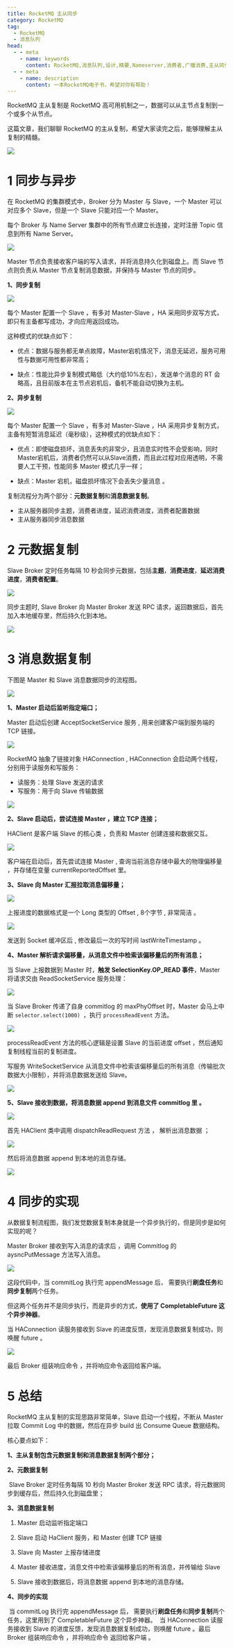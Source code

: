 ```yaml
---
title: RocketMQ 主从同步
category: RocketMQ
tag:
  - RocketMQ 
  - 消息队列
head:
  - - meta
    - name: keywords
      content: RocketMQ,消息队列,设计,精要,Nameserver,消费者,广播消费,主从同步
  - - meta
    - name: description
      content: 一本RocketMQ电子书，希望对你有帮助！
---
```


RocketMQ 主从复制是 RocketMQ 高可用机制之一，数据可以从主节点复制到一个或多个从节点。

这篇文章，我们聊聊 RocketMQ 的主从复制，希望大家读完之后，能够理解主从复制的精髓。

![](https://img2023.cnblogs.com/blog/2487169/202306/2487169-20230630195413140-1830976675.png)

# 1 同步与异步

在 RocketMQ 的集群模式中，Broker 分为 Master 与 Slave，一个 Master 可以对应多个 Slave，但是一个 Slave 只能对应一个 Master。

每个 Broker 与 Name Server 集群中的所有节点建立长连接，定时注册 Topic 信息到所有 Name Server。

![](https://img2023.cnblogs.com/blog/2487169/202306/2487169-20230630195412074-744632871.webp)

Master 节点负责接收客户端的写入请求，并将消息持久化到磁盘上。而 Slave 节点则负责从 Master 节点复制消息数据，并保持与 Master 节点的同步。

**1、同步复制**

![](https://img2023.cnblogs.com/blog/2487169/202306/2487169-20230630195412054-1935122053.webp)

每个 Master 配置一个 Slave ，有多对 Master-Slave ，HA 采用同步双写方式，即只有主备都写成功，才向应用返回成功。

这种模式的优缺点如下：

- 优点：数据与服务都无单点故障，Master宕机情况下，消息无延迟，服务可用性与数据可用性都非常高；

- 缺点：性能比异步复制模式略低（大约低10%左右），发送单个消息的 RT 会略高，且目前版本在主节点宕机后，备机不能自动切换为主机。

**2、异步复制**

![](https://img2023.cnblogs.com/blog/2487169/202306/2487169-20230630195410125-495638183.webp)

每个 Master 配置一个 Slave ，有多对 Master-Slave ，HA 采用异步复制方式，主备有短暂消息延迟（毫秒级），这种模式的优缺点如下：

- 优点：即使磁盘损坏，消息丢失的非常少，且消息实时性不会受影响，同时Master宕机后，消费者仍然可以从Slave消费，而且此过程对应用透明，不需要人工干预，性能同多 Master 模式几乎一样；

- 缺点：Master 宕机，磁盘损坏情况下会丢失少量消息 。

复制流程分为两个部分：**元数据复制**和**消息数据复制**。

- 主从服务器同步主题，消费者进度，延迟消费进度，消费者配置数据 
- 主从服务器同步消息数据

# 2 元数据复制

Slave Broker 定时任务每隔 10 秒会同步元数据，包括**主题**，**消费进度**，**延迟消费进度**，**消费者配置**。

![](https://img2023.cnblogs.com/blog/2487169/202306/2487169-20230630195411735-1819543430.webp)

同步主题时, Slave Broker 向 Master Broker 发送 RPC 请求，返回数据后，首先加入本地缓存里，然后持久化到本地。

![](https://javayong.cn/pics/rocketmq/同步rpc.webp)

# 3 消息数据复制

下图是 Master 和 Slave 消息数据同步的流程图。

![](https://javayong.cn/pics/rocketmq/消息数据复制.webp)

**1、Master 启动后监听指定端口；**

Master 启动后创建 AcceptSocketService 服务  ,  用来创建客户端到服务端的 TCP 链接。

![](https://javayong.cn/pics/rocketmq/master监听端口.webp)

RocketMQ 抽象了链接对象 HAConnection , HAConnection 会启动两个线程，分别用于读服务和写服务：

- 读服务：处理 Slave 发送的请求 
- 写服务：用于向 Slave 传输数据 

![](https://img2023.cnblogs.com/blog/2487169/202306/2487169-20230630195411968-1605421507.png)

**2、Slave 启动后，尝试连接 Master ，建立 TCP 连接；**

HAClient 是客户端 Slave 的核心类 ，负责和 Master 创建连接和数据交互。

![](https://img2023.cnblogs.com/blog/2487169/202306/2487169-20230630195414863-315932994.webp)

客户端在启动后，首先尝试连接 Master , 查询当前消息存储中最大的物理偏移量 ，并存储在变量 currentReportedOffset 里。

**3、Slave 向 Master 汇报拉取消息偏移量；**

![](https://img2023.cnblogs.com/blog/2487169/202306/2487169-20230630195412964-1416757524.webp)

上报进度的数据格式是一个 Long 类型的 Offset ,  8个字节 ,  非常简洁 。

![](https://img2023.cnblogs.com/blog/2487169/202306/2487169-20230630195412712-714224648.webp)

发送到 Socket 缓冲区后 ,  修改最后一次的写时间 lastWriteTimestamp 。

**4、Master 解析请求偏移量，从消息文件中检索该偏移量后的所有消息；**

当 Slave 上报数据到 Master 时，**触发 SelectionKey.OP_READ 事件**，Master 将请求交由 ReadSocketService 服务处理：

![](https://img2023.cnblogs.com/blog/2487169/202306/2487169-20230630195414297-576373161.webp)

当 Slave Broker 传递了自身 commitlog 的 maxPhyOffset 时，Master 会马上中断 `selector.select(1000) `，执行 `processReadEvent` 方法。

![](https://img2023.cnblogs.com/blog/2487169/202306/2487169-20230630195414114-2025326101.webp)

processReadEvent 方法的核心逻辑是设置 Slave 的当前进度 offset ，然后通知复制线程当前的复制进度。 

写服务 WriteSocketService 从消息文件中检索该偏移量后的所有消息（传输批次数据大小限制），并将消息数据发送给 Slave。

![](https://img2023.cnblogs.com/blog/2487169/202306/2487169-20230630195458206-1078965869.webp)

**5、Slave 接收到数据，将消息数据 append 到消息文件 commitlog 里 。**

![](https://img2023.cnblogs.com/blog/2487169/202306/2487169-20230630195450699-955536039.webp)

首先 HAClient 类中调用 dispatchReadRequest 方法 ， 解析出消息数据 ；

![](https://img2023.cnblogs.com/blog/2487169/202306/2487169-20230630195412301-1218255518.webp)

然后将消息数据 append 到本地的消息存储。 

![](https://img2023.cnblogs.com/blog/2487169/202306/2487169-20230630195414731-1178243900.webp)

# 4 同步的实现

从数据复制流程图，我们发觉数据复制本身就是一个异步执行的，但是同步是如何实现的呢？

Master Broker 接收到写入消息的请求后 ，调用 Commitlog 的 aysncPutMessage 方法写入消息。

![](https://img2023.cnblogs.com/blog/2487169/202306/2487169-20230630195414502-618061499.webp)

这段代码中，当 commitLog 执行完 appendMessage 后， 需要执行**刷盘任务**和**同步复制**两个任务。

但这两个任务并不是同步执行，而是异步的方式，**使用了 CompletableFuture 这个异步神器**。

当 HAConnection 读服务接收到 Slave 的进度反馈，发现消息数据复制成功，则唤醒 future 。

![](https://img2023.cnblogs.com/blog/2487169/202306/2487169-20230630195415358-402816567.webp)

最后 Broker 组装响应命令 ，并将响应命令返回给客户端。

# 5 总结

RocketMQ 主从复制的实现思路非常简单，Slave 启动一个线程，不断从 Master 拉取 Commit Log 中的数据，然后在异步 build 出 Consume Queue 数据结构。

核心要点如下：

**1、主从复制包含元数据复制和消息数据复制两个部分；**

**2、元数据复制**

​	  Slave Broker 定时任务每隔 10 秒向 Master Broker 发送 RPC 请求，将元数据同步到缓存后，然后持久化到磁盘里；

**3、消息数据复制**

1. Master 启动监听指定端口

2. Slave  启动 HaClient 服务，和 Master 创建 TCP 链接 

3. Slave 向 Master 上报存储进度 

4. Master 接收进度，消息文件中检索该偏移量后的所有消息，并传输给 Slave 

5. Slave 接收到数据后，将消息数据 append 到本地的消息存储。

**4、同步的实现**

​	当 commitLog 执行完 appendMessage 后， 需要执行**刷盘任务**和**同步复制**两个任务，这里用到了 CompletableFuture 这个异步神器。
​	当 HAConnection 读服务接收到 Slave 的进度反馈，发现消息数据复制成功，则唤醒 future 。最后 Broker 组装响应命令 ，并将响应命令	返回给客户端 。
